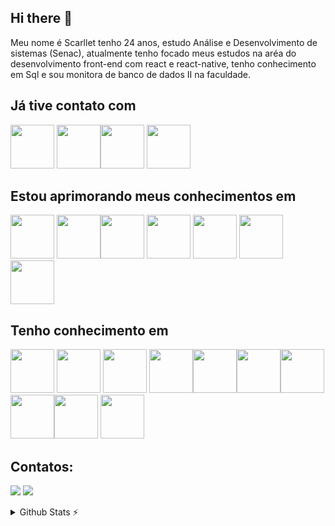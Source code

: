 ## Hi there 👋

Meu nome é Scarllet tenho 24 anos, estudo Análise e Desenvolvimento de sistemas (Senac), atualmente tenho focado meus estudos na aréa do desenvolvimento front-end  com react e react-native, tenho conhecimento em Sql e sou monitora de banco de dados II na faculdade.

## Já tive contato com
 <img height="70em"   src="https://cdn.jsdelivr.net/gh/devicons/devicon/icons/sqlite/sqlite-original.svg" /> <img  height="70em" src="https://cdn.jsdelivr.net/gh/devicons/devicon/icons/bootstrap/bootstrap-original.svg" /><img height="70em" src="https://cdn.jsdelivr.net/gh/devicons/devicon/icons/kaggle/kaggle-original.svg" /> <img  height="70em" src="https://cdn.jsdelivr.net/gh/devicons/devicon/icons/neo4j/neo4j-original-wordmark.svg" target="_blank" />
          
## Estou aprimorando meus conhecimentos em


<img height="70em" src="https://cdn.jsdelivr.net/gh/devicons/devicon/icons/nodejs/nodejs-original.svg" target="_blank"/> <img  height="70em" src="https://cdn.jsdelivr.net/gh/devicons/devicon/icons/python/python-original.svg" target="_blank" /><img height="70em" src="https://cdn.jsdelivr.net/gh/devicons/devicon/icons/vuejs/vuejs-original.svg" target="_blank"/>
<img height="70em" src="https://cdn.jsdelivr.net/gh/devicons/devicon/icons/vuetify/vuetify-original.svg"  target="_blank"/>
<img  height="70em" src="https://cdn.jsdelivr.net/gh/devicons/devicon/icons/express/express-original.svg" />
 <img  height="70em" src="https://cdn.jsdelivr.net/gh/devicons/devicon/icons/firebase/firebase-plain.svg" />  <img  height="70em" src="https://cdn.jsdelivr.net/gh/devicons/devicon/icons/typescript/typescript-original.svg" />
          
           

   
## Tenho conhecimento em       
 <img height="70em" src="https://cdn.jsdelivr.net/gh/devicons/devicon/icons/mysql/mysql-original.svg"  target="_blank"/> <img height="70em" src="https://cdn.jsdelivr.net/gh/devicons/devicon/icons/postgresql/postgresql-original.svg"  target="_blank"/>  <img height="70em"  src="https://cdn.jsdelivr.net/gh/devicons/devicon/icons/trello/trello-plain.svg" /> <img height="70em" src="https://cdn.jsdelivr.net/gh/devicons/devicon/icons/html5/html5-original.svg" target="_blank" /><img  height="70em" src="https://cdn.jsdelivr.net/gh/devicons/devicon/icons/css3/css3-original.svg" target="_blank"/><img  height="70em" src="https://cdn.jsdelivr.net/gh/devicons/devicon/icons/c/c-original.svg" target="_blank"/><img height="70em" src="https://cdn.jsdelivr.net/gh/devicons/devicon/icons/java/java-original.svg" target="_blank"/> <img height="70em" src="https://cdn.jsdelivr.net/gh/devicons/devicon/icons/git/git-original.svg" target="_blank"/><img height="70em" src="https://cdn.jsdelivr.net/gh/devicons/devicon/icons/react/react-original.svg" target="_blank" /> <img height="70em" src="https://cdn.jsdelivr.net/gh/devicons/devicon/icons/javascript/javascript-original.svg" target="_blank"/>
          
## Contatos:

<div>

<a href = "mailto:scarllet.valentim.9@gmail.com"><img src="https://img.shields.io/badge/Gmail-D14836?style=for-the-badge&logo=gmail&logoColor=white" target="_blank"></a>
<a href="https://www.linkedin.com/in/scarllet-valentim-050175183/" target="_blank"><img src="https://img.shields.io/badge/-LinkedIn-%230077B5?style=for-the-badge&logo=linkedin&logoColor=white" target="_blank"></a>   
</div>


<details>
  <summary>Github Stats ⚡</summary>
  
  <a href="#">![Github stats](https://github-readme-stats.vercel.app/api?username=scarlletrvs&theme=blueberry&count_private=true&hide_border=true&line_height=20)</a>
  <a href="#">![Top Langs](https://github-readme-stats.vercel.app/api/top-langs/?username=scarlletrvs&layout=compact&theme=blueberry&count_private=true&hide_border=true)</a>
</details>
  
          
          
          
          
          
          
          
